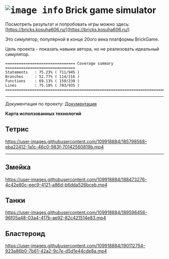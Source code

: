 # <kbd>![image info](https://bricks.kosuha606.ru/images/logo.jpg)</kbd> Brick game simulator



Посмотреть результат и попробовать игры можно здесь: [https://bricks.kosuha606.ru/](https://bricks.kosuha606.ru/)

Это симулятор, популярной в конце 20ого века платформы BrickGame.

Цель проекта - показать навыки автора, но не реализовать идеальный симулятор.

```text
=============================== Coverage summary ===============================
Statements   : 75.23% ( 711/945 )
Branches     : 52.77% ( 114/216 )
Functions    : 69.13% ( 159/230 )
Lines        : 75.18% ( 703/935 )
================================================================================
```

---

Документация по проекту:
[Документация](./docs/README.md)

**Карта исползованных технологий**

## Тетрис

https://user-images.githubusercontent.com/109918884/185798568-eba22412-1a1c-46c0-983f-70142560819b.mp4

---

## Змейка

https://user-images.githubusercontent.com/109918884/188473276-4c42e80c-eec9-4121-a86d-b6dda526bceb.mp4

## Танки

https://user-images.githubusercontent.com/109918884/189596456-96f05a48-03a4-417b-ae92-82c421514e83.mp4

## Бластероид

https://user-images.githubusercontent.com/109918884/190112754-923a86b0-7b61-42a2-9c7e-d5d1e44cde8a.mp4


